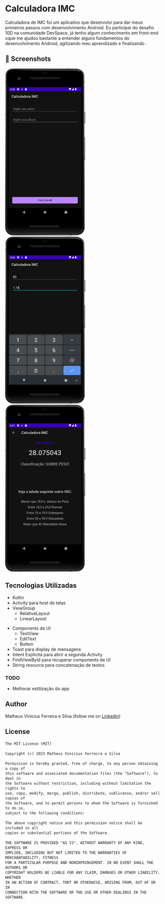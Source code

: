 # Calculadora IMC

Calculadora de IMC foi um aplicativo que desenvolvi para dar meus primeiros passos com desenvolvimento Android. Eu participei do desafio 10D na comunidade DevSpace, já 
tenho algum conhecimento em front-end oque me ajudou bastante a entender alguns fundamentos do desenvolvimento Android, agilizando meu aprendizado e finalizando . 

## :camera_flash: Screenshots
<!-- You can add more screenshots here if you like -->
<img src="/results/dark-1.png" width="260">&emsp;<img src="/results/dark-2.png" width="260">&emsp;<img src="/results/dark-3.png" width="260">

## Tecnologias Utilizadas
* Kotlin
* Activity para host de telas
* ViewGroup
    * RelativeLayout
    * LinearLayout
- Components de UI
    - TextView
    - EditText
    - Button
- Toast para display de mensagens
- Intent Explicita para abrir a segunda Activity
- FindViewById para recuperar components de UI
- String resource para concatenação de textos


### TODO
- Melhorar estilização do app

## Author
Matheus Vinicius Ferreira e Silva (follow me on [Linkedin](https://www.linkedin.com/in/matheus-vinicius-ferreira-e-silva-518b061b0))

## License
```
The MIT License (MIT)

Copyright (c) 2023 Matheus Vinicius Ferreira e Silva

Permission is hereby granted, free of charge, to any person obtaining a copy of
this software and associated documentation files (the "Software"), to deal in
the Software without restriction, including without limitation the rights to
use, copy, modify, merge, publish, distribute, sublicense, and/or sell copies of
the Software, and to permit persons to whom the Software is furnished to do so,
subject to the following conditions:

The above copyright notice and this permission notice shall be included in all
copies or substantial portions of the Software.

THE SOFTWARE IS PROVIDED "AS IS", WITHOUT WARRANTY OF ANY KIND, EXPRESS OR
IMPLIED, INCLUDING BUT NOT LIMITED TO THE WARRANTIES OF MERCHANTABILITY, FITNESS
FOR A PARTICULAR PURPOSE AND NONINFRINGEMENT. IN NO EVENT SHALL THE AUTHORS OR
COPYRIGHT HOLDERS BE LIABLE FOR ANY CLAIM, DAMAGES OR OTHER LIABILITY, WHETHER
IN AN ACTION OF CONTRACT, TORT OR OTHERWISE, ARISING FROM, OUT OF OR IN
CONNECTION WITH THE SOFTWARE OR THE USE OR OTHER DEALINGS IN THE SOFTWARE.
```
